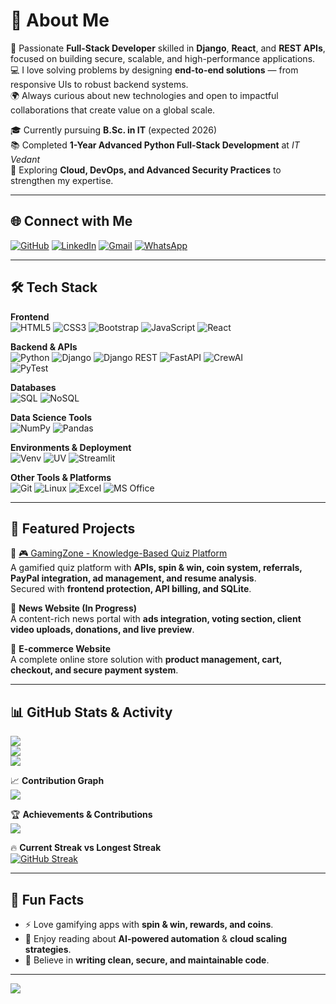 # 💫 About Me
🚀 Passionate **Full-Stack Developer** skilled in **Django**, **React**, and **REST APIs**, focused on building secure, scalable, and high-performance applications.  
💻 I love solving problems by designing **end-to-end solutions** — from responsive UIs to robust backend systems.  
🌍 Always curious about new technologies and open to impactful collaborations that create value on a global scale.  

🎓 Currently pursuing **B.Sc. in IT** (expected 2026)  
📚 Completed **1-Year Advanced Python Full-Stack Development** at *IT Vedant*  
🌱 Exploring **Cloud, DevOps, and Advanced Security Practices** to strengthen my expertise.  

---

## 🌐 Connect with Me
[![GitHub](https://img.shields.io/badge/GitHub-171515?style=for-the-badge&logo=github&logoColor=white)](https://github.com/sureshdulupolai) 
[![LinkedIn](https://img.shields.io/badge/LinkedIn-0077B5?style=for-the-badge&logo=linkedin&logoColor=white)](https://www.linkedin.com/in/suresh-polai/) 
[![Gmail](https://img.shields.io/badge/Gmail-D14836?style=for-the-badge&logo=gmail&logoColor=white)](mailto:sureshpolai63@gmail.com) 
[![WhatsApp](https://img.shields.io/badge/WhatsApp-25D366?style=for-the-badge&logo=whatsapp&logoColor=white)](https://wa.me/919820646838)

---

## 🛠 Tech Stack

**Frontend**  
![HTML5](https://img.shields.io/badge/html5-E34F26?style=for-the-badge&logo=html5&logoColor=white) 
![CSS3](https://img.shields.io/badge/css3-1572B6?style=for-the-badge&logo=css3&logoColor=white) 
![Bootstrap](https://img.shields.io/badge/bootstrap-7952B3?style=for-the-badge&logo=bootstrap&logoColor=white) 
![JavaScript](https://img.shields.io/badge/javascript-F7DF1E?style=for-the-badge&logo=javascript&logoColor=black) 
![React](https://img.shields.io/badge/react-20232A?style=for-the-badge&logo=react&logoColor=61DAFB)

**Backend & APIs**  
![Python](https://img.shields.io/badge/python-3776AB?style=for-the-badge&logo=python&logoColor=white) 
![Django](https://img.shields.io/badge/django-092E20?style=for-the-badge&logo=django&logoColor=white) 
![Django REST](https://img.shields.io/badge/Django%20REST-ff1709?style=for-the-badge&logo=django&logoColor=white&labelColor=gray) 
![FastAPI](https://img.shields.io/badge/FastAPI-009688?style=for-the-badge&logo=fastapi&logoColor=white) 
![CrewAI](https://img.shields.io/badge/CrewAI-000000?style=for-the-badge&logo=crewai&logoColor=white)  
![PyTest](https://img.shields.io/badge/PyTest-0A9EDC?style=for-the-badge&logo=pytest&logoColor=white) 

**Databases**  
![SQL](https://img.shields.io/badge/SQL-336791?style=for-the-badge&logo=postgresql&logoColor=white) 
![NoSQL](https://img.shields.io/badge/NoSQL-47A248?style=for-the-badge&logo=mongodb&logoColor=white)

**Data Science Tools**  
![NumPy](https://img.shields.io/badge/numpy-013243?style=for-the-badge&logo=numpy&logoColor=white) 
![Pandas](https://img.shields.io/badge/pandas-150458?style=for-the-badge&logo=pandas&logoColor=white)

**Environments & Deployment**  
![Venv](https://img.shields.io/badge/Venv-14354C?style=for-the-badge&logo=python&logoColor=white) 
![UV](https://img.shields.io/badge/UV-FF6F00?style=for-the-badge&logo=python&logoColor=white) 
![Streamlit](https://img.shields.io/badge/Streamlit-FF4B4B?style=for-the-badge&logo=streamlit&logoColor=white)  

**Other Tools & Platforms**  
![Git](https://img.shields.io/badge/git-F05033?style=for-the-badge&logo=git&logoColor=white) 
![Linux](https://img.shields.io/badge/Linux-FCC624?style=for-the-badge&logo=linux&logoColor=black) 
![Excel](https://img.shields.io/badge/Excel-217346?style=for-the-badge&logo=microsoft-excel&logoColor=white) 
![MS Office](https://img.shields.io/badge/MS%20Office-D83B01?style=for-the-badge&logo=microsoft-office&logoColor=white)

---

## 🚀 Featured Projects
🔹 [🎮 GamingZone - Knowledge-Based Quiz Platform](https://github.com/sureshdulupolai/GamingZone)  
A gamified quiz platform with **APIs, spin & win, coin system, referrals, PayPal integration, ad management, and resume analysis**.  
Secured with **frontend protection, API billing, and SQLite**.  

🔹 **News Website (In Progress)**  
A content-rich news portal with **ads integration, voting section, client video uploads, donations, and live preview**.  

🔹 **E-commerce Website**  
A complete online store solution with **product management, cart, checkout, and secure payment system**.  

---

## 📊 GitHub Stats & Activity

![](https://github-readme-stats.vercel.app/api?username=sureshdulupolai&theme=tokyonight&hide_border=false&include_all_commits=true&count_private=true)  
![](https://github-readme-streak-stats.herokuapp.com/?user=sureshdulupolai&theme=tokyonight&hide_border=false)  
![](https://github-readme-stats.vercel.app/api/top-langs/?username=sureshdulupolai&theme=tokyonight&hide_border=false&layout=compact)  

📈 **Contribution Graph**  
![](https://github-readme-activity-graph.vercel.app/graph?username=sureshdulupolai&theme=tokyo-night)  

🏆 **Achievements & Contributions**  
![](https://github-contributor-stats.vercel.app/api?username=sureshdulupolai&limit=5&theme=tokyonight&combine_all_yearly_contributions=true)  

🔥 **Current Streak vs Longest Streak**  
[![GitHub Streak](https://streak-stats.demolab.com?user=sureshdulupolai&theme=tokyonight&hide_border=false)](https://git.io/streak-stats)  

---

## 🧩 Fun Facts
- ⚡ Love gamifying apps with **spin & win, rewards, and coins**.  
- 📖 Enjoy reading about **AI-powered automation** & **cloud scaling strategies**.  
- 🎯 Believe in **writing clean, secure, and maintainable code**.  

---

[![](https://visitcount.itsvg.in/api?id=sureshdulupolai&icon=5&color=6)](https://visitcount.itsvg.in)
